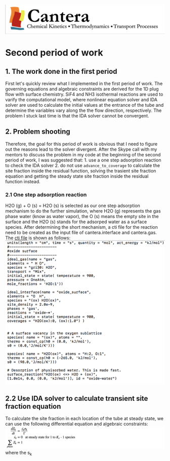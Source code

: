![alt text](https://github.com/yuj056/yuj056.github.io/blob/master/_posts/Screen%20Shot%202018-06-12%20at%2010.51.39%20AM.png)
# Second period of work
## 1. The work done in the first period
First let's quickly review what I implemented in the first period of work. The governing equations and algebraic constraints are derived for the 1D plug flow with surface chemistry. SiF4 and NH3 isothermal reactions are used to varify the computational model, where nonlinear equation solver and IDA solver are used to calculate the initial values at the entrance of the tube and determine the variables vary along the the flow direction, respectively. The problem I stuck last time is that the IDA solver cannot be convergent.
## 2. Problem shooting
Therefore, the goal for this period of work is obvious that I need to figure out the reasons lead to the solver divergent. After the Skype call with my mentors to discuss the problem in my code at the beginning of the second period of work, I was suggested that: 1. use a one step adsorption reaction to check the IDA solver 2. do not use `advance_to_coverage` to calculate the site fraction inside the residual function, solving the trasient site fraction equation and getting the steady state site fraction inside the residual function instead. 
### 2.1 One step  adsorption reaction
H2O (g) + O (s) = H2O (s) is selected as our one step adsorption mechanism to do the further simulation, where H2O (g) represents the gas phase water (know as water vapor), the O (s) means the empty site in the surface and the H2O (s) stands for the adsorped water as a surface species. After determining the short mechanism, a cti file for the reaction need to be created as the input file of cantera.interface and cantera.gas. The [cti file](https://github.com/yuj056/yuj056.github.io/blob/master/model/small_mec.cti) is shown as follows:
![alt text](https://github.com/yuj056/yuj056.github.io/blob/master/_posts/cti.png)
## 2.2 Use IDA solver to calculate transient site fraction equation
To calculate the site fraction in each location of the tube at steady state, we can use the following differential equation and algebraic constraints:
![alt text](https://github.com/yuj056/yuj056.github.io/blob/master/_posts/eq.png)
where the s<sub>k
